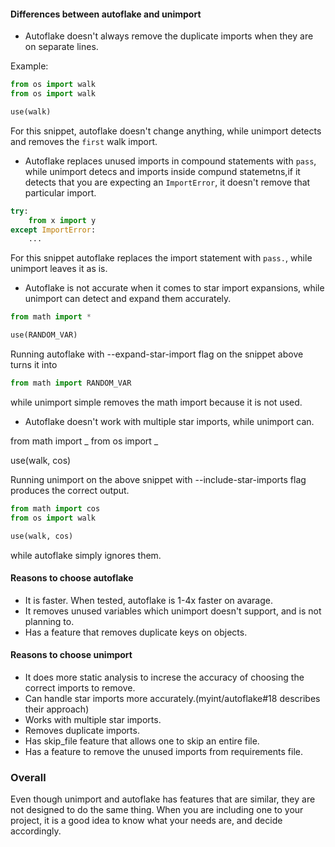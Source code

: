 #### Differences between autoflake and unimport

- Autoflake doesn't always remove the duplicate imports when they are on separate lines.

Example:

```py
from os import walk
from os import walk

use(walk)
```

For this snippet, autoflake doesn't change anything, while unimport detects and removes
the `first` walk import.

- Autoflake replaces unused imports in compound statements with `pass`, while unimport
  detecs and imports inside compund statemetns,if it detects that you are expecting an
  `ImportError`, it doesn't remove that particular import.

```py
try:
    from x import y
except ImportError:
    ...
```

For this snippet autoflake replaces the import statement with `pass.`, while unimport
leaves it as is.

- Autoflake is not accurate when it comes to star import expansions, while unimport can
  detect and expand them accurately.

```py
from math import *

use(RANDOM_VAR)
```

Running autoflake with --expand-star-import flag on the snippet above turns it into

```py
from math import RANDOM_VAR
```

while unimport simple removes the math import because it is not used.

- Autoflake doesn't work with multiple star imports, while unimport can.

from math import _ from os import _

use(walk, cos)

Running unimport on the above snippet with --include-star-imports flag produces the
correct output.

```py
from math import cos
from os import walk

use(walk, cos)
```

while autoflake simply ignores them.

#### Reasons to choose autoflake

- It is faster. When tested, autoflake is 1-4x faster on avarage.
- It removes unused variables which unimport doesn't support, and is not planning to.
- Has a feature that removes duplicate keys on objects.

#### Reasons to choose unimport

- It does more static analysis to increse the accuracy of choosing the correct imports
  to remove.
- Can handle star imports more accurately.(myint/autoflake#18 describes their approach)
- Works with multiple star imports.
- Removes duplicate imports.
- Has skip_file feature that allows one to skip an entire file.
- Has a feature to remove the unused imports from requirements file.

### Overall

Even though unimport and autoflake has features that are similar, they are not designed
to do the same thing. When you are including one to your project, it is a good idea to
know what your needs are, and decide accordingly.
